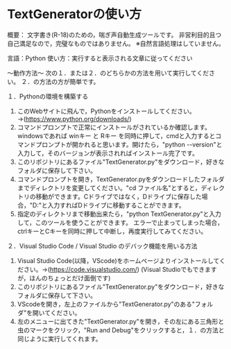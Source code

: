 # TextGeneratorの使い方
概要：
文字書き(R-18)のための，喘ぎ声自動生成ツールです。
非営利目的且つ自己満足なので，完璧なものではありません。
※自然言語処理はしていません。

言語：Python
使い方：実行すると表示される文章に従ってください

～動作方法～
次の１．または２．のどちらかの方法を用いて実行してください。
２．の方法の方が簡単です。

１．Pythonの環境を構築する
  1) このWebサイトに飛んで，Pythonをインストールしてください。→(https://www.python.org/downloads/)
  2) コマンドプロンプトで正常にインストールがされているか確認します。windowsであれば winキー と Rキー を同時に押して，cmdと入力するとコマンドプロンプトが開かれると思います。開けたら，"python --version"と入力して，そのバージョンが表示されればインストール完了です。
  3) このリポジトリにあるファイル"TextGenerator.py"をダウンロード，好きなフォルダに保存して下さい。
  4) コマンドプロンプトを開き，TextGenerator.pyをダウンロードしたフォルダまでディレクトリを変更してください。"cd ファイル名"とすると，ディレクトリの移動ができます。Cドライブではなく，Dドライブに保存した場合，"D:"と入力すればDドライブに移動することができます。
  5) 指定のディレクトリまで移動出来たら，"python TextGenerator.py"と入力して，このツールを使うことができます。
     エラーで止まってしまった場合，ctrlキーとCキーを同時に押して中断し，再度実行してみてください。

２．Visual Studio Code / Visual Studio のデバック機能を用いる方法
  1) Visual Studio Code(以降，VScode)をホームページよりインストールしてください。→(https://code.visualstudio.com/)
     (Visual Studioでもできますが，ほんのちょっとだけ面倒です)
  2) このリポジトリにあるファイル"TextGenerator.py"をダウンロード，好きなフォルダに保存して下さい。
  3) VScodeを開き，左上のファイルから"TextGenerator.py"のある"フォルダ"を開いてください。
  4) 左のメニューに出てきた"TextGenerator.py"を開き，その左にある三角形と虫のマークをクリック，"Run and Debug"をクリックすると，１．の方法と同じように実行してくれます。

